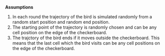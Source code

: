  **Assumptions**

1. In each round the trajectory of the bird is simulated randomly from a random start position and random end position.
2. The starting point of the trajectory is randomly chosen and can be any cell position on the edge of the checkerboard. 
3. The trajctory of the bird ends if it moves outside the checkerboard. This means that the last cell which the bird visits can be any cell positions on the edge of the checkerboard. 



